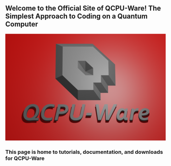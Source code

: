 ## Welcome to the Official Site of QCPU-Ware! The Simplest Approach to Coding on a Quantum Computer

![QCPU-Ware Logo](QCPU.png)

### This page is home to tutorials, documentation, and downloads for QCPU-Ware
